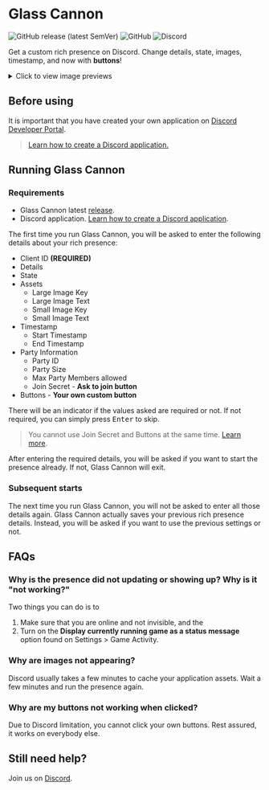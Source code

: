 # Glass Cannon
![GitHub release (latest SemVer)](https://img.shields.io/github/v/release/christianavi/glass-cannon?color=green&logo=github) ![GitHub](https://img.shields.io/github/license/christianavi/glass-cannon) ![Discord](https://img.shields.io/discord/660452758775922701?color=%237289DA&label=Discord&logo=discord&logoColor=white)

Get a custom rich presence on Discord. Change details, state, images, timestamp, and now with **buttons**!
<details>
    <summary markdown="span">Click to view image previews</summary>

![small](./assets/img/glass-cannon.png)
![small](./assets/img/rich-presence.png)
</details>

## Before using
It is important that you have created your own application on [Discord Developer Portal](https://discord.com/developers/applications).
> [Learn how to create a Discord application.](https://github.com/christianavi/glass-cannon/wiki/Creating-a-Discord-Application)

## Running Glass Cannon

### Requirements
* Glass Cannon latest [release](https://github.com/christianavi/glass-cannon/releases).
* Discord application. [Learn how to create a Discord application](https://github.com/christianavi/glass-cannon/wiki/Creating-a-Discord-Application).

The first time you run Glass Cannon, you will be asked to enter the following details about your rich presence:
* Client ID **(REQUIRED)**
* Details 
* State
* Assets
    * Large Image Key
    * Large Image Text
    * Small Image Key
    * Small Image Text
* Timestamp
    * Start Timestamp
    * End Timestamp
* Party Information
    * Party ID
    * Party Size
    * Max Party Members allowed
    * Join Secret - **Ask to join button**
* Buttons - **Your own custom button**

There will be an indicator if the values asked are required or not. If not required, you can simply press <kbd>Enter</kbd> to skip.
> You cannot use Join Secret and Buttons at the same time. [Learn more](https://github.com/christianavi/glass-cannon/wiki/Buttons-vs-Join-Secrets).

After entering the required details, you will be asked if you want to start the presence already. If not, Glass Cannon will exit.
### Subsequent starts
The next time you run Glass Cannon, you will not be asked to enter all those details again. Glass Cannon actually saves your previous rich presence details. Instead, you will be asked if you want to use the previous settings or not.
## FAQs
### Why is the presence did not updating or showing up? Why is it "not working?"
Two things you can do is to
1. Make sure that you are online and not invisible, and the
2. Turn on the **Display currently running game as a status message** option found on Settings > Game Activity.

### Why are images not appearing?
Discord usually takes a few minutes to cache your application assets. Wait a few minutes and run the presence again.

### Why are my buttons not working when clicked?
Due to Discord limitation, you cannot click your own buttons. Rest assured, it works on everybody else.

## Still need help?
Join us on [Discord](https://discord.gg/NkPy7se).
